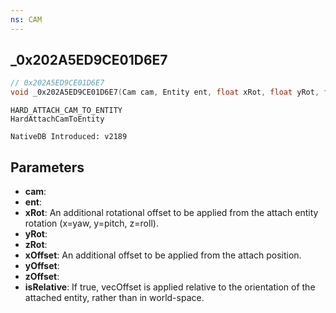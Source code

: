```yaml
---
ns: CAM
---
```

## _0x202A5ED9CE01D6E7

```c
// 0x202A5ED9CE01D6E7
void _0x202A5ED9CE01D6E7(Cam cam, Entity ent, float xRot, float yRot, float zRot, float xOffset, float yOffset, float zOffset, BOOL isRelative);
```

```
HARD_ATTACH_CAM_TO_ENTITY
HardAttachCamToEntity

NativeDB Introduced: v2189
```

## Parameters
* **cam**:
* **ent**:
* **xRot**: An additional rotational offset to be applied from the attach entity rotation (x=yaw, y=pitch, z=roll).
* **yRot**:
* **zRot**:
* **xOffset**: An additional offset to be applied from the attach position.
* **yOffset**:
* **zOffset**:
* **isRelative**:  If true, vecOffset is applied relative to the orientation of the attached entity, rather than in world-space.
